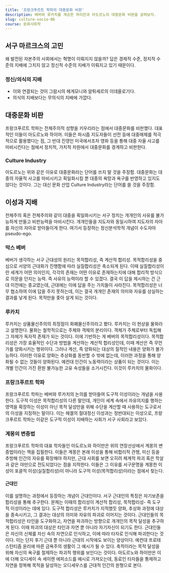```yaml
---
title: '프랑크푸르트 학파의 대중문화 비판'
description: 베버와 루카치를 계승한 하이만과 아도르노의 대중문화 비판을 살펴보자.
slug: culture-socio-06
course: 문화사회학
---
```


## 서구 마르크스의 고민

왜 발전된 자본주의 사회에서는 혁명이 이뤄지지 않을까? 답은 경제적 수준, 정치적 수준의 지배에 그치지 않고 정신적 수준의 지배가 이뤄지고 있기 때문이다.

### 정신/의식의 지배

- 이와 연결되는 것이 그람시의 헤게모니와 알튀세르의 이데올로기다.
- 의식의 지배보다는 무의식의 지배에 가깝다.

## 대중문화 비판

프랑크푸르트 학파는 전체주의적 성향을 키우리라는 점에서 대중문화를 비판했다. 대표적인 이들이 아도르노와 하이머. 이들은 파시즘 지도자들이 선전 등에 대중매체를 적극적으로 활용했다는 점, 그 반대 진영인 미국에서조차 영화 등을 통해 대중 자율 사고를 마비시킨다는 점에서 정치적, 가치적 차원에서 대중문화를 경계하고 비판한다.

### Culture Industry

아도르노는 위와 같은 이유로 대중문화라는 단어를 쓰지 말 것을 주장함. 대중문화는 대중의 자율적 사고를 마비시키고 획일화시킬 뿐 대중의 욕망과 욕구를 반영하고 있지도 않다는 것이다. 그는 대신 문화 산업 Culture Industry라는 단어를 쓸 것을 주장함.

## 이성과 지배

전체주의 혹은 전체주의와 같이 대중을 획일화시키는 서구 정치는 개개인의 사유를 불가능하게 만들고 비판능력을 마비시킨다. 개개인들을 지도자와 동일시하여 지도자의 자아를 자신의 자아로 받아들이게 한다. 여기서 등장하는 정신분석학적 개념이 수도자아 pseudo-ego.

### 막스 베버

베버가 생각하는 서구 근대성의 원리는 목적합리성, 즉 계산적 합리성. 목적합리성을 중심으로 서양의 근대화가 진행함에 따라 실질합리성은 축소되게 된다. 이때 실질합리성이란 세계가 어떤 의미인지, 각각의 존재는 어떤 이유로 존재하는지에 대해 합리적 방식으로 의문을 던지는 능력. 즉 사유의 능력이라 할 수 있겠다. 결국 이 답을 제시하는 건 근대 이전에는 종교였는데, 근대에는 이에 답을 주는 가치들이 사라진다. 목적합리성은 너무 협소하여 이에 답을 주지 못하는데, 이는 결국 개개인 존재의 의미와 자유를 상실하는 결과를 낳게 된다. 목적만을 좇아 살게 되는 것이다.

### 루카치

루카치는 상품물신주의의 최정점이 화폐물신주의라고 봤다. 루카치는 이 현상을 물화라고 설명한다. 물화는 철학적으로는 주체와 객체의 분리이다. 객체가 주체로부터 독립해 그 자체가 독자적 존재가 되는 것이다. 이에 기반하는 게 베버의 목적합리성이다. 목적합리성은 가장 효율적인 수단과 방법을 계산하는 계산적 합리성인데, 이때 계산은 즉 무언가를 양화시키는 행위이다. 그러나 계산, 즉 양화되는 대상의 질적인 내용은 양화가 불가능하다. 이러한 이유로 양화는 추상화를 동반할 수 밖에 없는데, 이러한 과정을 통해 양화될 수 없는 것들이 양화된다. 예컨대 인간이 노동력이라는 상품이 되는 것이다. 이는 개별 인간이 가진 환원 불가능한 고유 속성들을 소거시킨다. 이것이 루카치의 물화이다.

### 프랑크푸르트 학파

프랑크푸르트 학파는 베버와 루카치의 논의를 받아들여 도구적 이성이라는 개념을 사용한다. 도구적 이성은 목적합리성의 다른 말인데, 개인이 세계 속에서 자유의지를 행하는 영역을 확장하는 이성이 아닌 목적 달성만을 위해 수단을 계산할 때 사용하는 도구로서의 이성을 지칭하는 말이다. 이는 헤겔의 절대정신 이성과는 정반대되는 이성으로, 프랑크푸르트 학파는 이같은 도구적 이성이 지배하는 사회가 서구 사회라고 보았다.

### 계몽의 변증법

프랑크푸르트 학파의 대표 학자들인 아도르노와 하이만은 위의 연장선상에서 계몽의 변증법이라는 책을 집필한다. 이들은 계몽은 본래 이성을 통해 비합리적 관행, 미신 등을 추방해 인간의 자유를 확장해야 하지만, 근대 사회를 보면 오히려 체계적 파괴 혹은 학살과 같은 야만으로 전도되었다는 점을 지적한다. 이들은 그 이유를 서구문명을 계몽한 이성이 포괄적 이성(실질합리성)이 아니라 도구적 이성(목적합리성)이라는 점에서 찾는다.

#### 근대인

이를 설명하는 과정에서 등장하는 개념이 근대인이다. 서구 근대인의 특징은 자기보존을 합리성을 통해 추구한다. 문제는 이때의 합리성이 계산적 합리성, 목적합리성- 즉 도구적 이성이라는 데에 있다. 도구적 합리성은 루카치가 지적했듯 양화, 추상화 과정에 대상을 종속시키고, 그 결과는 대상의 의미와 자유의 파괴로 이어지는 것이다. 근대인들의 목적합리성은 타인을 도구화하고, 자연을 파괴하는 방향으로 개개인의 목적 달성을 추구하게 된다. 이때 파괴의 대상은 타인과 자연 뿐 아니라 자기자신이 되기도 한다. 근대인들은 자신의 신체를 자신 속의 자연으로 인식하고, 이에 따라 타자로 인식해 파괴한다는 것이다. 이는 단지 후기 근대 뿐 아니라 근대의 시작에도 보이는 양상이다. 예컨대 프로테스탄티즘 윤리에 따른 금욕주의 생활이 그 예시가 될 수 있다. 축적이라는 목적 달성을 위해 자신의 욕구를 절제하는 파괴적 행위를 보인다는 것이다. 아도르노와 하이만은 이에 더해 오디세이 속 세이렌 에피소드를 예시로 가져오는데, 동료인 타자들을 통제하고 자연을 정복해 목적을 달성하는 오디세우스를 근대적 인간의 원형으로 본다.
